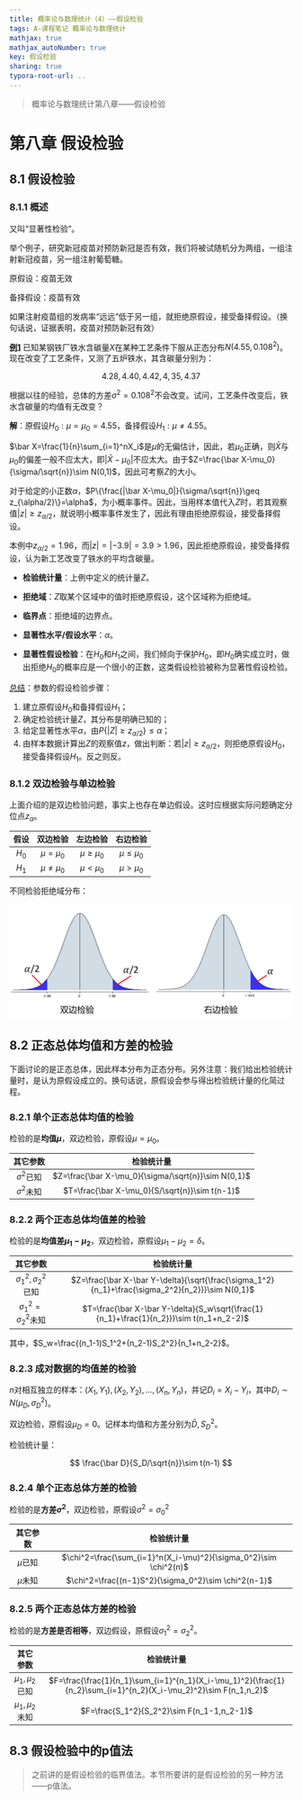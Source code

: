```yaml
---
title: 概率论与数理统计（4）——假设检验
tags: A-课程笔记 概率论与数理统计
mathjax: true
mathjax_autoNumber: true
key: 假设检验
sharing: true
typora-root-url: ..
---
```


> 概率论与数理统计第八章——假设检验

<!--more-->

# 第八章  假设检验

## 8.1  假设检验

### 8.1.1  概述

又叫“显著性检验”。

举个例子，研究新冠疫苗对预防新冠是否有效，我们将被试随机分为两组，一组注射新冠疫苗，另一组注射葡萄糖。

原假设：疫苗无效

备择假设：疫苗有效

如果注射疫苗组的发病率“远远”低于另一组，就拒绝原假设，接受备择假设。（换句话说，证据表明，疫苗对预防新冠有效）

**<u>例1</u>**  已知某钢铁厂铁水含碳量$X$在某种工艺条件下服从正态分布$N(4.55,0.108^2)$。现在改变了工艺条件，又测了五炉铁水，其含碳量分别为：

$$
4.28,4.40,4.42,4,35,4.37
$$

根据以往的经验，总体的方差$\sigma^2=0.108^2$不会改变。试问，工艺条件改变后，铁水含碳量的均值有无改变？

**解**：原假设$H_0:\mu=\mu_0=4.55$，备择假设$H_1:\mu\neq 4.55$。

$\bar X=\frac{1}{n}\sum_{i=1}^nX_i$是$\mu$的无偏估计，因此，若$\mu_0$正确，则$\bar X$与$\mu_0$的偏差一般不应太大，即$|\bar X-\mu_0|$不应太大。由于$Z=\frac{\bar X-\mu_0}{\sigma/\sqrt{n}}\sim N(0,1)$，因此可考察$Z$的大小。

对于给定的小正数$\alpha$，$P\{\frac{|\bar X-\mu_0|}{\sigma/\sqrt{n}}\geq z_{\alpha/2}\}=\alpha$，为小概率事件。因此，当用样本值代入$Z$时，若其观察值$|z|\geq z_{\alpha/2}$，就说明小概率事件发生了，因此有理由拒绝原假设，接受备择假设。

本例中$z_{\alpha/2}=1.96$，而$|z|=|-3.9|=3.9>1.96$，因此拒绝原假设，接受备择假设，认为新工艺改变了铁水的平均含碳量。

- **检验统计量**：上例中定义的统计量$Z$。

- **拒绝域**：$Z$取某个区域中的值时拒绝原假设，这个区域称为拒绝域。

- **临界点**：拒绝域的边界点。

- **显著性水平/假设水平**：$\alpha$。

- **显著性假设检验**：在$H_0$和$H_1$之间，我们倾向于保护$H_0$，即$H_0$确实成立时，做出拒绝$H_0$的概率应是一个很小的正数，这类假设检验被称为显著性假设检验。

<u>总结</u>：参数的假设检验步骤：
1. 建立原假设$H_0$和备择假设$H_1$；
2. 确定检验统计量$Z$，其分布是明确已知的；
3. 给定显著性水平$\alpha$，由$P\{|Z|\geq z_{\alpha/2}\}\leq \alpha$；
4. 由样本数据计算出$Z$的观察值$z$，做出判断：若$|z|\geq z_{\alpha/2}$，则拒绝原假设$H_0$，接受备择假设$H_1$。反之则反。

### 8.1.2  双边检验与单边检验

上面介绍的是双边检验问题，事实上也存在单边假设。这时应根据实际问题确定分位点$z_{\alpha}$。

|假设|双边检验|左边检验|右边检验|
|:--:|:--:|:--:|:--:|
|$H_0$|$\mu=\mu_0$|$\mu \geq \mu_0$|$\mu \leq \mu_0$|
|$H_1$|$\mu \neq \mu_0$|$\mu < \mu_0$|$\mu > \mu_0$|

不同检验拒绝域分布：

![单双边检验](\assets\images\概统第八章\单双边检验.png)

## 8.2  正态总体均值和方差的检验

下面讨论的是正态总体，因此样本分布为正态分布。另外注意：我们给出检验统计量时，是认为原假设成立的。换句话说，原假设会参与得出检验统计量的化简过程。

### 8.2.1  单个正态总体均值的检验

检验的是**均值$\mu$**，双边检验，原假设$\mu=\mu_0$。

|其它参数|检验统计量|
|:--:|:--:|
|$\sigma^2$已知|$Z=\frac{\bar X-\mu_0}{\sigma/\sqrt{n}}\sim N(0,1)$|
|$\sigma^2$未知|$T=\frac{\bar X-\mu_0}{S/\sqrt{n}}\sim t(n-1)$|

### 8.2.2  两个正态总体均值差的检验

检验的是**均值差$\mu_1-\mu_2$**，双边检验，原假设$\mu_1-\mu_2=\delta$。

|其它参数|检验统计量|
|:--:|:--:|
|$\sigma_1^2,\sigma_2^2$已知|$Z=\frac{\bar X-\bar Y-\delta}{\sqrt{\frac{\sigma_1^2}{n_1}+\frac{\sigma_2^2}{n_2}}}\sim N(0,1)$|
|$\sigma_1^2=\sigma_2^2$未知|$T=\frac{\bar X-\bar Y-\delta}{S_w\sqrt{\frac{1}{n_1}+\frac{1}{n_2}}}\sim t(n_1+n_2-2)$|

其中，$S_w=\frac{(n_1-1)S_1^2+(n_2-1)S_2^2}{n_1+n_2-2}$。

### 8.2.3  成对数据的均值差的检验

$n$对相互独立的样本：$(X_1,Y_1),(X_2,Y_2),...,(X_n,Y_n)$，并记$D_i=X_i-Y_i$，其中$D_i\sim N(\mu_D,\sigma_D^2)$。

双边检验，原假设$\mu_D=0$。记样本均值和方差分别为$\bar D,S_D^2$。

检验统计量：

$$
\frac{\bar D}{S_D/\sqrt{n}}\sim t(n-1)
$$

### 8.2.4  单个正态总体方差的检验

检验的是**方差$\sigma^2$**，双边检验，原假设$\sigma^2=\sigma_0^2$

|其它参数|检验统计量|
|:--:|:--:|
|$\mu$已知|$\chi^2=\frac{\sum_{i=1}^n(X_i-\mu)^2}{\sigma_0^2}\sim \chi^2(n)$|
|$\mu$未知|$\chi^2=\frac{(n-1)S^2}{\sigma_0^2}\sim \chi^2(n-1)$|

### 8.2.5  两个正态总体方差的检验

检验的是**方差是否相等**，双边假设，原假设$\sigma_1^2=\sigma_2^2$。

|其它参数|检验统计量|
|:--:|:--:|
|$\mu_1,\mu_2$已知|$F=\frac{\frac{1}{n_1}\sum_{i=1}^{n_1}(X_i-\mu_1)^2}{\frac{1}{n_2}\sum_{i=1}^{n_2}(X_i-\mu_2)^2}\sim F(n_1,n_2)$|
|$\mu_1,\mu_2$未知|$F=\frac{S_1^2}{S_2^2}\sim F(n_1-1,n_2-1)$|

## 8.3  假设检验中的p值法

> 之前讲的是假设检验的临界值法。本节所要讲的是假设检验的另一种方法——p值法。

